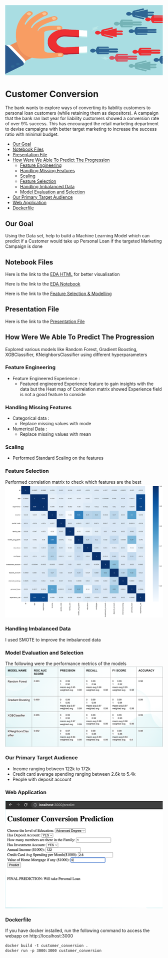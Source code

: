 <img alt="customer_conversion" src="https://raw.githubusercontent.com/princyiakov/customer_conversion/main/resources/attract-customers.png">

# Customer Conversion

The bank wants to explore ways of converting its liability customers to personal loan customers (while retaining them 
as depositors). A campaign that the bank ran last year for liability customers showed a conversion rate of over 9% 
success. This has encouraged the retail marketing department to devise campaigns with better target marketing to 
increase the success ratio with minimal budget.

<!-- toc -->
- [Our Goal](#our-goal)
- [Notebook Files](#notebook-files)
- [Presentation File](#presentation-file)
- [How Were We Able To Predict The Progression](#how-were-we-able-to-predict-the-progression)
  - [Feature Engineering](#feature-engineering)
  - [Handling Missing Features](#handling-missing-features)
  - [Scaling](#scaling)
  - [Feature Selection](#feature-selection)
  - [Handling Imbalanced Data](#handling-imbalanced-data)
  - [Model Evaluation and Selection](#model-evaluation-and-selection)
- [Our Primary Target Audience](#our-primary-target-audience)
- [Web Application](#web-application)
- [Dockerfile](#dockerfile)
<!-- tocstop -->

## Our Goal
Using the Data set, help to build a Machine Learning Model which can predict if a Customer would take up Personal Loan 
if the targeted Marketing Campaign is done

## Notebook Files
Here is the link to the [EDA HTML](https://github.com/princyiakov/customer_conversion/blob/main/resources/task_1_Data_Cleaning_EDA.html) for better visualisation

Here is the link to the [EDA Notebook](https://github.com/princyiakov/customer_conversion/blob/main/notebooks/task_1_Data_Cleaning_EDA.ipynb)

Here is the link to the [Feature Selection & Modelling](https://github.com/princyiakov/customer_conversion/blob/main/notebooks/task_2_FeatureSelection_Modelling_Pipeline.ipynb)

## Presentation File
Here is the link to the [Presentation File](https://github.com/princyiakov/customer_conversion/blob/main/resources/Data_Scientist_Assignment.pdf)


## How Were We Able To Predict The Progression
Explored various models like Random Forest, Gradient Boosting, XGBClassifier, KNeighborsClassifier using different hyperparameters

### Feature Engineering
- Feature Engineered Experience  :
    - Featured engineered Experience feature to gain insights with the data but the Heat map of Correlation matrix showed Experience field is not a good feature to conside

### Handling Missing Features
- Categorical data :
  - Replace missing values with mode 
- Numerical Data :
  - Replace missing values with mean

### Scaling 
- Performed Standard Scaling on the features

### Feature Selection
Performed correlation matrix to check which features are the best 
<img alt="featureimp" src="https://raw.githubusercontent.com/princyiakov/customer_conversion/main/resources/correlation.png">


### Handling Imbalanced Data
I used SMOTE to improve the imbalanced data

### Model Evaluation and Selection

The following were the  performance metrics of the models
<img alt="evaluation" src="https://raw.githubusercontent.com/princyiakov/customer_conversion/main/resources/evaluation.png">


### Our Primary Target Audience
- Income ranging between 122k to 172k
- Credit card average spending ranging between 2.6k to 5.4k
- People with deposit account

### Web Application
<img alt="webapp" src="https://raw.githubusercontent.com/princyiakov/customer_conversion/main/resources/webapp.png">

### Dockerfile

If you have docker installed, run the following command to access the webapp on http://localhost:3000
```aidl
docker build -t customer_conversion .
docker run -p 3000:3000 customer_conversion

```